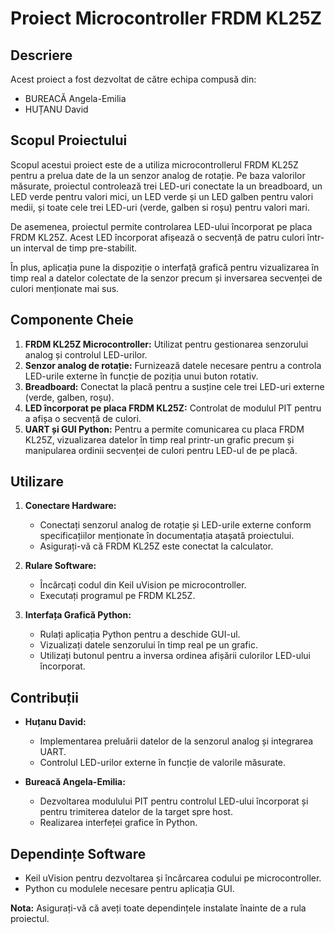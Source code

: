 # Proiect Microcontroller FRDM KL25Z

## Descriere
Acest proiect a fost dezvoltat de către echipa compusă din:
- BUREACĂ Angela-Emilia
- HUȚANU David

## Scopul Proiectului
Scopul acestui proiect este de a utiliza microcontrollerul FRDM KL25Z pentru a prelua date de la un senzor analog de rotație. Pe baza valorilor măsurate, proiectul controlează trei LED-uri conectate la un breadboard, un LED verde pentru valori mici, un LED verde și un LED galben pentru valori medii, și toate cele trei LED-uri (verde, galben si roșu) pentru valori mari.

De asemenea, proiectul permite controlarea LED-ului încorporat pe placa FRDM KL25Z. Acest LED încorporat afișează o secvență de patru culori într-un interval de timp pre-stabilit.

În plus, aplicația pune la dispoziție o interfață grafică pentru vizualizarea în timp real a datelor colectate de la senzor precum și inversarea secvenței de culori 
menționate mai sus.

## Componente Cheie

1. **FRDM KL25Z Microcontroller:** Utilizat pentru gestionarea senzorului analog și controlul LED-urilor.
2. **Senzor analog de rotație:** Furnizează datele necesare pentru a controla LED-urile externe în funcție de poziția unui buton rotativ.
3. **Breadboard:** Conectat la placă pentru a susține cele trei LED-uri externe (verde, galben, roșu).
4. **LED încorporat pe placa FRDM KL25Z:** Controlat de modulul PIT pentru a afișa o secvență de culori.
5. **UART și GUI Python:** Pentru a permite comunicarea cu placa FRDM KL25Z, vizualizarea datelor în timp real printr-un grafic precum și manipularea ordinii secvenței
de culori pentru LED-ul de pe placă.

## Utilizare

1. **Conectare Hardware:**
   - Conectați senzorul analog de rotație și LED-urile externe conform specificațiilor menționate în documentația atașată proiectului.
   - Asigurați-vă că FRDM KL25Z este conectat la calculator.

2. **Rulare Software:**
   - Încărcați codul din Keil uVision pe microcontroller.
   - Executați programul pe FRDM KL25Z.

3. **Interfața Grafică Python:**
   - Rulați aplicația Python pentru a deschide GUI-ul.
   - Vizualizați datele senzorului în timp real pe un grafic.
   - Utilizați butonul pentru a inversa ordinea afișării culorilor LED-ului încorporat.

## Contribuții
- **Huțanu David:**
  - Implementarea preluării datelor de la senzorul analog și integrarea UART.
  - Controlul LED-urilor externe în funcție de valorile măsurate.

- **Bureacă Angela-Emilia:**
  - Dezvoltarea modulului PIT pentru controlul LED-ului încorporat și pentru trimiterea datelor de la target spre host.
  - Realizarea interfeței grafice în Python.

## Dependințe Software
- Keil uVision pentru dezvoltarea și încărcarea codului pe microcontroller.
- Python cu modulele necesare pentru aplicația GUI.

**Nota:** Asigurați-vă că aveți toate dependințele instalate înainte de a rula proiectul.
